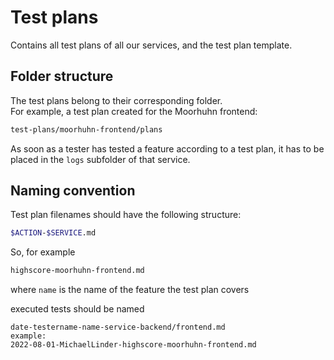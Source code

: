 # Test plans

Contains all test plans of all our services, and the test plan template.

## Folder structure

The test plans belong to their corresponding folder.  
For example, a test plan created for the Moorhuhn frontend:

```bash
test-plans/moorhuhn-frontend/plans
```

As soon as a tester has tested a feature according to a test plan, it has to be placed in the `logs` subfolder of that service.

## Naming convention

Test plan filenames should have the following structure:

```bash
$ACTION-$SERVICE.md
```
So, for example
```bash
highscore-moorhuhn-frontend.md
```

where `name` is the name of the feature the test plan covers

executed tests should be named

```
date-testername-name-service-backend/frontend.md
example:
2022-08-01-MichaelLinder-highscore-moorhuhn-frontend.md
```
